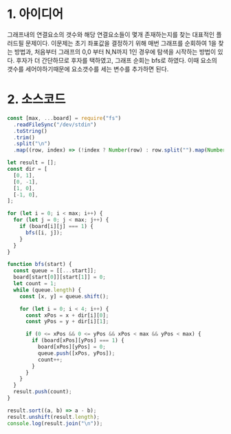 # 1. 아이디어

그래프내의 연결요소의 갯수와 해당 연결요소들이 몇개 존재하는지를 찾는 대표적인 플러드필 문제이다. 이문제는 초기 좌표값을 결정하기 위해 매번 그래프를 순회하여 1을 찾는 방법과, 처음부터 그래프의 0,0 부터 N,N까지 1인 경우에 탐색을 시작하는 방법이 있다. 후자가 더 간단하므로 후자를 택하였고, 그래프 순회는 bfs로 하였다. 이때 요소의 갯수를 세어야하기때문에 요소갯수를 세는 변수를 추가하면 된다.

# 2. 소스코드

```javascript
const [max, ...board] = require("fs")
  .readFileSync("/dev/stdin")
  .toString()
  .trim()
  .split("\n")
  .map((row, index) => (!index ? Number(row) : row.split("").map(Number)));

let result = [];
const dir = [
  [0, 1],
  [0, -1],
  [1, 0],
  [-1, 0],
];

for (let i = 0; i < max; i++) {
  for (let j = 0; j < max; j++) {
    if (board[i][j] === 1) {
      bfs([i, j]);
    }
  }
}

function bfs(start) {
  const queue = [[...start]];
  board[start[0]][start[1]] = 0;
  let count = 1;
  while (queue.length) {
    const [x, y] = queue.shift();

    for (let i = 0; i < 4; i++) {
      const xPos = x + dir[i][0];
      const yPos = y + dir[i][1];

      if (0 <= xPos && 0 <= yPos && xPos < max && yPos < max) {
        if (board[xPos][yPos] === 1) {
          board[xPos][yPos] = 0;
          queue.push([xPos, yPos]);
          count++;
        }
      }
    }
  }
  result.push(count);
}

result.sort((a, b) => a - b);
result.unshift(result.length);
console.log(result.join("\n"));
```
